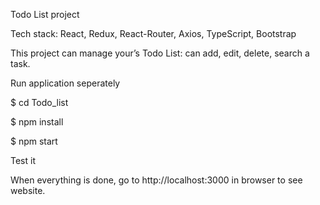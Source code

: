 Todo List project

Tech stack: React, Redux, React-Router, Axios, TypeScript, Bootstrap

This project can manage your’s Todo List: can add, edit, delete, search a task.

Run application seperately


$ cd Todo_list

$ npm install 

$ npm start


Test it

When everything is done, go to http://localhost:3000 in browser to see website.
